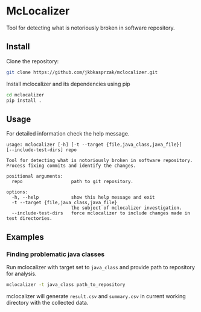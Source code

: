 # McLocalizer

Tool for detecting what is notoriously broken in software repository.

## Install
Clone the repository:

```sh
git clone https://github.com/jkbkasprzak/mclocalizer.git
```

Install mclocalizer and its dependencies using pip

```sh
cd mclocalizer
pip install .
```

## Usage

For detailed information check the help message.

```
usage: mclocalizer [-h] [-t --target {file,java_class,java_file}]
[--include-test-dirs] repo

Tool for detecting what is notoriously broken in software repository.
Process fixing commits and identify the changes.

positional arguments:
  repo                  path to git repository.

options:
  -h, --help            show this help message and exit
  -t --target {file,java_class,java_file}
                        the subject of mclocalizer investigation.
  --include-test-dirs   force mclocalizer to include changes made in test directories.
```

## Examples
### Finding problematic java classes

Run mclocalizer with target set to `java_class` and provide path to repository for analysis.

```sh
mclocalizer -t java_class path_to_repository
```

mclocalizer will generate `result.csv` and `summary.csv` in current working directory with the collected data.

